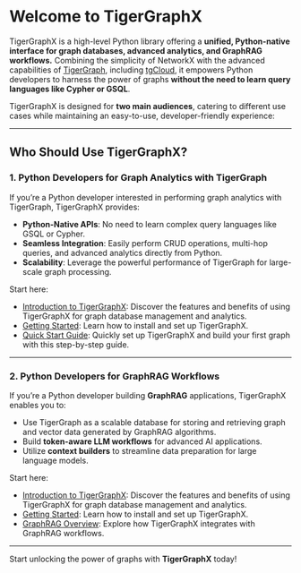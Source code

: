 # Welcome to TigerGraphX

TigerGraphX is a high-level Python library offering a **unified, Python-native interface for graph databases, advanced analytics, and GraphRAG workflows.** Combining the simplicity of NetworkX with the advanced capabilities of [TigerGraph](https://tigergraph.com/), including [tgCloud](https://www.tigergraph.com/cloud/), it empowers Python developers to harness the power of graphs **without the need to learn query languages like Cypher or GSQL**.

TigerGraphX is designed for **two main audiences**, catering to different use cases while maintaining an easy-to-use, developer-friendly experience:

---

## Who Should Use TigerGraphX?

### **1. Python Developers for Graph Analytics with TigerGraph**

If you’re a Python developer interested in performing graph analytics with TigerGraph, TigerGraphX provides:

- **Python-Native APIs**: No need to learn complex query languages like GSQL or Cypher.
- **Seamless Integration**: Easily perform CRUD operations, multi-hop queries, and advanced analytics directly from Python.
- **Scalability**: Leverage the powerful performance of TigerGraph for large-scale graph processing.

Start here:

- [Introduction to TigerGraphX](introduction.md): Discover the features and benefits of using TigerGraphX for graph database management and analytics.
- [Getting Started](getting_started/installation.md): Learn how to install and set up TigerGraphX.
- [Quick Start Guide](getting_started/quick_start.md): Quickly set up TigerGraphX and build your first graph with this step-by-step guide.

---

### **2. Python Developers for GraphRAG Workflows**

If you’re a Python developer building **GraphRAG** applications, TigerGraphX enables you to:

- Use TigerGraph as a scalable database for storing and retrieving graph and vector data generated by GraphRAG algorithms.
- Build **token-aware LLM workflows** for advanced AI applications.
- Utilize **context builders** to streamline data preparation for large language models.

Start here:

- [Introduction to TigerGraphX](introduction.md): Discover the features and benefits of using TigerGraphX for graph database management and analytics.
- [Getting Started](getting_started/installation.md): Learn how to install and set up TigerGraphX.
- [GraphRAG Overview](graphrag/overview.md): Explore how TigerGraphX integrates with GraphRAG workflows.

---

Start unlocking the power of graphs with **TigerGraphX** today!
